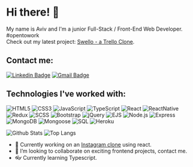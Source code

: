 # Hi there! 👋
My name is Aviv and I'm a junior Full-Stack / Front-End Web Developer. #opentowork  
Check out my latest project: [Swello - a Trello Clone](https://swello.herokuapp.com/).
## Contact me:  
[![Linkedin Badge](https://img.shields.io/badge/-Linkedin-blue?style=flat-square&logo=Linkedin&logoColor=white&link=https://www.linkedin.com/in/aviv-yaari-8a797a197/)](https://www.linkedin.com/in/aviv-yaari-8a797a197/) [![Gmail Badge](https://img.shields.io/badge/-Gmail-c14438?style=flat-square&logo=Gmail&logoColor=white&link=mailto:avivyar0@gmail.com)](mailto:avivyar0@gmail.com)
## Technologies I've worked with:  
![HTML5](https://img.shields.io/badge/-HTML5-E34F26?style=flat-square&logo=html5&logoColor=white)
![CSS3](https://img.shields.io/badge/-CSS3-1572B6?style=flat-square&logo=css3)
![JavaScript](https://img.shields.io/badge/-JavaScript-yellow?style=flat-square&logo=javascript&logoColor=white)
![TypeScript](https://img.shields.io/badge/-TypeScript-blue?style=flat-square&logo=typescript&logoColor=white)
![React](https://img.shields.io/badge/-React-black?style=flat-square&logo=react)
![ReactNative](https://img.shields.io/badge/-React%20Native-blue?style=flat-square&logo=react)
![Redux](https://img.shields.io/badge/-Redux-181717?style=flat-square&logo=redux)
![SCSS](https://img.shields.io/badge/-SCSS-purple?style=flat-square&logo=scss)
![Bootstrap](https://img.shields.io/badge/-Bootstrap-563D7C?style=flat-square&logo=bootstrap)
![jQuery](https://img.shields.io/badge/-jQuery-black?style=flat-square&logo=jquery)
![EJS](https://img.shields.io/badge/-EJS-black?style=flat-square&logo=ejs)
![Node.js](https://img.shields.io/badge/-Nodejs-black?style=flat-square&logo=Node.js)
![Express](https://img.shields.io/badge/-Express-black?style=flat-square&logo=express)
![MongoDB](https://img.shields.io/badge/-MongoDB-black?style=flat-square&logo=mongodb)
![Mongoose](https://img.shields.io/badge/-Mongoose-green?style=flat-square&logo=mongoose)
![SQL](https://img.shields.io/badge/-SQL-black?style=flat-square&logo=sql)
![Heroku](https://img.shields.io/badge/-Heroku-430098?style=flat-square&logo=heroku)

![Github Stats](https://github-readme-stats.vercel.app/api?username=Aviv-Yaari&count_private=true&show_icons=true&include_all_commits=true)
![Top Langs](https://github-readme-stats.vercel.app/api/top-langs/?username=Aviv-Yaari&hide=TeX&layout=compact)

- 🔭 Currently working on an [Instagram clone](https://github.com/Aviv-Yaari/instagram-clone) using react.
- 👯 I’m looking to collaborate on exciting frontend projects, contact me.
- 👓 Currently learning Typescript.

